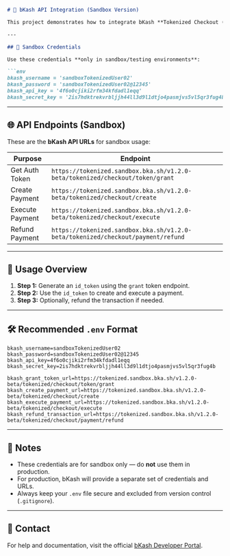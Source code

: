 ````markdown
# 📱 bKash API Integration (Sandbox Version)

This project demonstrates how to integrate bKash **Tokenized Checkout (v1.2.0-beta)** API in a Node.js backend using sandbox credentials.

---

## 🔐 Sandbox Credentials

Use these credentials **only in sandbox/testing environments**:

```env
bkash_username = 'sandboxTokenizedUser02'
bkash_password = 'sandboxTokenizedUser02@12345'
bkash_api_key = '4f6o0cjiki2rfm34kfdadl1eqq'
bkash_secret_key = '2is7hdktrekvrbljjh44ll3d9l1dtjo4pasmjvs5vl5qr3fug4b'
````

---

## 🌐 API Endpoints (Sandbox)

These are the **bKash API URLs** for sandbox usage:

| Purpose         | Endpoint                                                                         |
| --------------- | -------------------------------------------------------------------------------- |
| Get Auth Token  | `https://tokenized.sandbox.bka.sh/v1.2.0-beta/tokenized/checkout/token/grant`    |
| Create Payment  | `https://tokenized.sandbox.bka.sh/v1.2.0-beta/tokenized/checkout/create`         |
| Execute Payment | `https://tokenized.sandbox.bka.sh/v1.2.0-beta/tokenized/checkout/execute`        |
| Refund Payment  | `https://tokenized.sandbox.bka.sh/v1.2.0-beta/tokenized/checkout/payment/refund` |

---

## 🧠 Usage Overview

1. **Step 1:** Generate an `id_token` using the `grant` token endpoint.
2. **Step 2:** Use the `id_token` to create and execute a payment.
3. **Step 3:** Optionally, refund the transaction if needed.

---

## 🛠 Recommended `.env` Format

```env
bkash_username=sandboxTokenizedUser02
bkash_password=sandboxTokenizedUser02@12345
bkash_api_key=4f6o0cjiki2rfm34kfdadl1eqq
bkash_secret_key=2is7hdktrekvrbljjh44ll3d9l1dtjo4pasmjvs5vl5qr3fug4b

bkash_grant_token_url=https://tokenized.sandbox.bka.sh/v1.2.0-beta/tokenized/checkout/token/grant
bkash_create_payment_url=https://tokenized.sandbox.bka.sh/v1.2.0-beta/tokenized/checkout/create
bkash_execute_payment_url=https://tokenized.sandbox.bka.sh/v1.2.0-beta/tokenized/checkout/execute
bkash_refund_transaction_url=https://tokenized.sandbox.bka.sh/v1.2.0-beta/tokenized/checkout/payment/refund
```

---

## 📌 Notes

* These credentials are for sandbox only — do **not** use them in production.
* For production, bKash will provide a separate set of credentials and URLs.
* Always keep your `.env` file secure and excluded from version control (`.gitignore`).

---

## 📧 Contact

For help and documentation, visit the official [bKash Developer Portal](https://developer.bkash.com/).


